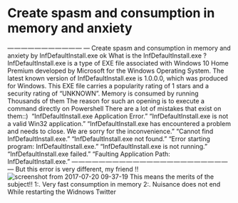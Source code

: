 # Create spasm and consumption in memory and anxiety
— — — — — — — — — — — —
Create spasm and consumption in memory and anxiety by InfDefaultInstall.exe ok What is the InfDefaultInstall.exe ?
InfDefaultInstall.exe is a type of EXE file associated with Windows 10 Home Premium developed by Microsoft for the Windows Operating System. The latest known version of InfDefaultInstall.exe is 1.0.0.0, which was produced for Windows. This EXE file carries a popularity rating of 1 stars and a security rating of “UNKNOWN”.
Memory is consumed by running Thousands of them The reason for such an opening is to execute a command directly on Powershell
There are a lot of mistakes that exist on them::) 
“InfDefaultInstall.exe Application Error.”
“InfDefaultInstall.exe is not a valid Win32 application.”
“InfDefaultInstall.exe has encountered a problem and needs to close. We are sorry for the inconvenience.”
“Cannot find InfDefaultInstall.exe.”
“InfDefaultInstall.exe not found.”
“Error starting program: InfDefaultInstall.exe.”
“InfDefaultInstall.exe is not running.”
“InfDefaultInstall.exe failed.”
“Faulting Application Path: InfDefaultInstall.exe.”
— — — — — — — — — — — — — — — — — — — — — — — —
But this error is very different, my friend !!
![screenshot from 2017-07-20 09-37-19](https://user-images.githubusercontent.com/25440152/28441397-86867cd4-6d78-11e7-8b54-6780ac3cd52e.png)
This means the merits of the subject!!
1:. Very fast consumption in memory
2:. Nuisance does not end While restarting the Widnows
Twitter
